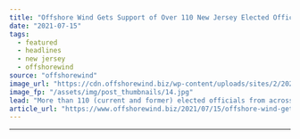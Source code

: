 ```yaml
---
title: "Offshore Wind Gets Support of Over 110 New Jersey Elected Officials"
date: "2021-07-15"
tags: 
  - featured
  - headlines
  - new jersey
  - offshorewind
source: "offshorewind"
image_url: "https://cdn.offshorewind.biz/wp-content/uploads/sites/2/2021/03/31134003/New-Jersey-Offshore-Wind-Safety-Training-Challenge-Kicks-Off.jpg"
image_fp: "/assets/img/post_thumbnails/14.jpg"
lead: "More than 110 (current and former) elected officials from across the US State of"
article_url: "https://www.offshorewind.biz/2021/07/15/offshore-wind-gets-support-of-over-110-new-jersey-elected-officials/"
---
```


---

